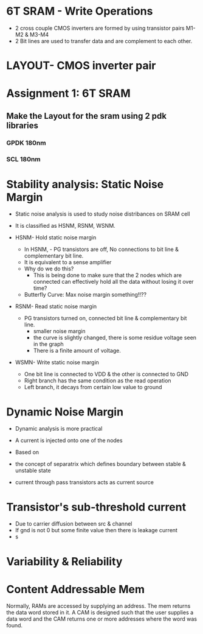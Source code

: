 # 6T SRAM - Write Operations
- 2 cross couple CMOS inverters are formed by using transistor pairs M1-M2 & M3-M4
- 2 Bit lines are used to transfer data and are complement to each other.
# LAYOUT- CMOS inverter pair


# Assignment 1: 6T SRAM
## Make the Layout for the sram using 2 pdk libraries
### GPDK 180nm
### SCL 180nm


# Stability analysis: Static Noise Margin
- Static noise analysis is used to study noise distribances on SRAM cell
- It is classified as HSNM, RSNM, WSNM.
- HSNM- Hold static noise margin
	- In HSNM, - PG transistors are off, No connections to bit line & complementary bit line.
	- It is equivalent to a sense amplifier
	- Why do we do this?
		- This is being done to make sure that the 2 nodes which are connected can effectively hold all the data without losing it over time?
	- Butterfly Curve: Max noise margin something!!??

- RSNM- Read static noise margin
	- PG transistors turned on, connected bit line & complementary bit line.
		- smaller noise margin
		- the curve is slightly changed, there is some residue voltage seen in the graph
		- There is a finite amount of voltage.

- WSMN- Write static noise margin
	- One bit line is connected to VDD & the other is connected to GND
	- Right branch has the same condition as the read operation
	- Left branch, it decays from certain low value to ground


# Dynamic Noise Margin
- Dynamic analysis is more practical
- A current is injected onto one of the nodes 
- Based on 

- the concept of separatrix which defines boundary between stable & unstable state
- current through pass transistors acts as current source 



# Transistor's sub-threshold current
- Due to carrier diffusion between src & channel
- If gnd is not 0 but some finite value then there is leakage current 
- s

# Variability & Reliability


# Content Addressable Mem
Normally, RAMs are accessed by supplying an address. The mem returns the data word stored in it. A CAM is designed such that the user supplies a data word and the CAM returns one or more addresses where the word was found. 

